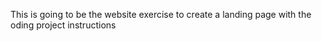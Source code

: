 This is going to be the website exercise to create a landing page with the oding project instructions
